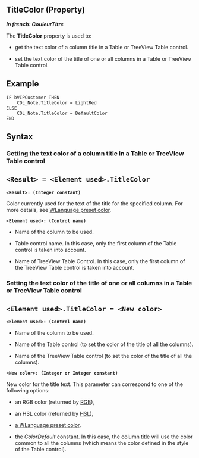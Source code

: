 
## TitleColor (Property)

***In french: CouleurTitre***
	



<a name="XUse"></a>
<a name="Use"></a>
<a name="description"></a>
The **TitleColor** property is used to: 

- get the text color of a column title in a Table or TreeView Table control.

- set the text color of the title of one or all columns in a Table or TreeView Table control.



<a name="Example1"></a>
<a name="sample_code"></a>

## Example


```wl
IF bVIPCustomer THEN
	COL_Note.TitleColor = LightRed
ELSE
	COL_Note.TitleColor = DefaultColor
END
```

<a name="XSYNTAX"></a>

## Syntax
<a name="SYNTAX1"></a>

### Getting the text color of a column title in a Table or TreeView Table control

`<Result> = <Element used>.TitleColor`
---

**`<Result>: (Integer constant)`**

Color currently used for the text of the title for the specified column. For more details, see [WLanguage preset color](../WDLang5/3010002.md). 

**`<Element used>: (Control name)`**



- Name of the column to be used. 

- Table control name. In this case, only the first column of the Table control is taken into account. 

- Name of TreeView Table Control. In this case, only the first column of the TreeView Table control is taken into account.





<a name="SYNTAX2"></a>

### Setting the text color of the title of one or all columns in a Table or TreeView Table control

`<Element used>.TitleColor = <New color>`
---

**`<Element used>: (Control name)`**



- Name of the column to be used.

- Name of the Table control (to set the color of the title of all the columns). 

- Name of the TreeView Table control (to set the color of the title of all the columns). 




**`<New color>: (Integer or Integer constant)`**

New color for the title text. This parameter can correspond to one of the following options: 

- an RGB color (returned by [RGB](../WDLang1/3029012.md)),

- an HSL color (returned by [HSL](../WDLang1/3029057.md)),

- [a WLanguage preset color](../WDLang5/3010002.md).

- the *ColorDefault* constant. In this case, the column title will use the color common to all the columns (which means the color defined in the style of the Table control).







